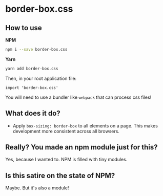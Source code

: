 # border-box.css

## How to use

**NPM**

```sh
npm i --save border-box.css
```

**Yarn**

```sh
yarn add border-box.css
```

Then, in your root application file: 

```import 'border-box.css'```

You will need to use a bundler like `webpack` that can process css files!

## What does it do?

* Apply `box-sizing: border-box` to all elements on a page. This makes development more consistent across all browsers.

## Really? You made an npm module just for this?

Yes, because I wanted to. NPM is filled with tiny modules. 

## Is this satire on the state of NPM?

Maybe. But it's also a module!
